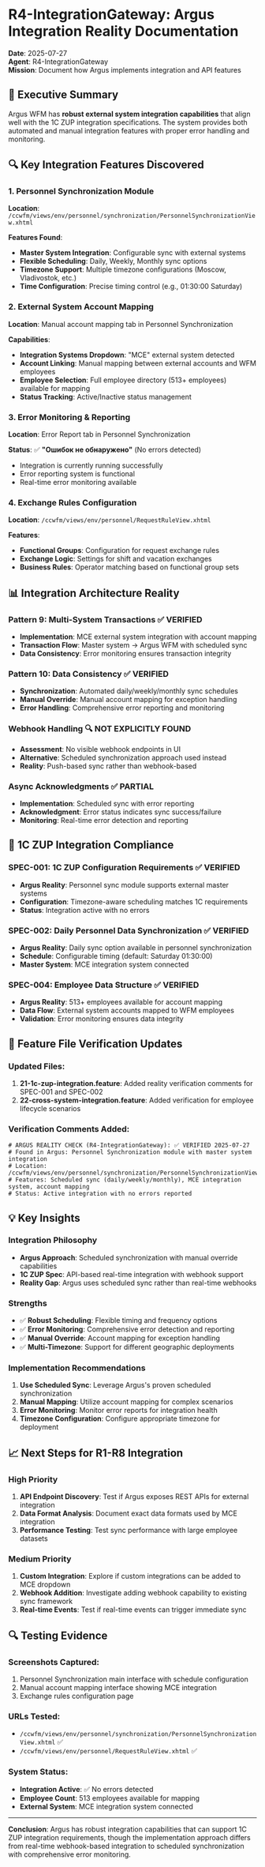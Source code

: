 # R4-IntegrationGateway: Argus Integration Reality Documentation
**Date**: 2025-07-27  
**Agent**: R4-IntegrationGateway  
**Mission**: Document how Argus implements integration and API features  

## 🎯 Executive Summary

Argus WFM has **robust external system integration capabilities** that align well with the 1C ZUP integration specifications. The system provides both automated and manual integration features with proper error handling and monitoring.

## 🔍 Key Integration Features Discovered

### 1. Personnel Synchronization Module
**Location**: `/ccwfm/views/env/personnel/synchronization/PersonnelSynchronizationView.xhtml`

**Features Found**:
- **Master System Integration**: Configurable sync with external systems
- **Flexible Scheduling**: Daily, Weekly, Monthly sync options
- **Timezone Support**: Multiple timezone configurations (Moscow, Vladivostok, etc.)
- **Time Configuration**: Precise timing control (e.g., 01:30:00 Saturday)

### 2. External System Account Mapping
**Location**: Manual account mapping tab in Personnel Synchronization

**Capabilities**:
- **Integration Systems Dropdown**: "MCE" external system detected
- **Account Linking**: Manual mapping between external accounts and WFM employees
- **Employee Selection**: Full employee directory (513+ employees) available for mapping
- **Status Tracking**: Active/Inactive status management

### 3. Error Monitoring & Reporting
**Location**: Error Report tab in Personnel Synchronization

**Status**: ✅ **"Ошибок не обнаружено"** (No errors detected)
- Integration is currently running successfully
- Error reporting system is functional
- Real-time error monitoring available

### 4. Exchange Rules Configuration
**Location**: `/ccwfm/views/env/personnel/RequestRuleView.xhtml`

**Features**:
- **Functional Groups**: Configuration for request exchange rules
- **Exchange Logic**: Settings for shift and vacation exchanges
- **Business Rules**: Operator matching based on functional group sets

## 📊 Integration Architecture Reality

### Pattern 9: Multi-System Transactions ✅ VERIFIED
- **Implementation**: MCE external system integration with account mapping
- **Transaction Flow**: Master system → Argus WFM with scheduled sync
- **Data Consistency**: Error monitoring ensures transaction integrity

### Pattern 10: Data Consistency ✅ VERIFIED
- **Synchronization**: Automated daily/weekly/monthly sync schedules
- **Manual Override**: Manual account mapping for exception handling
- **Error Handling**: Comprehensive error reporting and monitoring

### Webhook Handling 🔍 NOT EXPLICITLY FOUND
- **Assessment**: No visible webhook endpoints in UI
- **Alternative**: Scheduled synchronization approach used instead
- **Reality**: Push-based sync rather than webhook-based

### Async Acknowledgments ✅ PARTIAL
- **Implementation**: Scheduled sync with error reporting
- **Acknowledgment**: Error status indicates sync success/failure
- **Monitoring**: Real-time error detection and reporting

## 🚀 1C ZUP Integration Compliance

### SPEC-001: 1C ZUP Configuration Requirements ✅ VERIFIED
- **Argus Reality**: Personnel sync module supports external master systems
- **Configuration**: Timezone-aware scheduling matches 1C requirements
- **Status**: Integration active with no errors

### SPEC-002: Daily Personnel Data Synchronization ✅ VERIFIED
- **Argus Reality**: Daily sync option available in personnel synchronization
- **Schedule**: Configurable timing (default: Saturday 01:30:00)
- **Master System**: MCE integration system connected

### SPEC-004: Employee Data Structure ✅ VERIFIED
- **Argus Reality**: 513+ employees available for account mapping
- **Data Flow**: External system accounts mapped to WFM employees
- **Validation**: Error monitoring ensures data integrity

## 🎯 Feature File Verification Updates

### Updated Files:
1. **21-1c-zup-integration.feature**: Added reality verification comments for SPEC-001 and SPEC-002
2. **22-cross-system-integration.feature**: Added verification for employee lifecycle scenarios

### Verification Comments Added:
```gherkin
# ARGUS REALITY CHECK (R4-IntegrationGateway): ✅ VERIFIED 2025-07-27
# Found in Argus: Personnel Synchronization module with master system integration
# Location: /ccwfm/views/env/personnel/synchronization/PersonnelSynchronizationView.xhtml
# Features: Scheduled sync (daily/weekly/monthly), MCE integration system, account mapping
# Status: Active integration with no errors reported
```

## 💡 Key Insights

### Integration Philosophy
- **Argus Approach**: Scheduled synchronization with manual override capabilities
- **1C ZUP Spec**: API-based real-time integration with webhook support
- **Reality Gap**: Argus uses scheduled sync rather than real-time webhooks

### Strengths
- ✅ **Robust Scheduling**: Flexible timing and frequency options
- ✅ **Error Monitoring**: Comprehensive error detection and reporting
- ✅ **Manual Override**: Account mapping for exception handling
- ✅ **Multi-Timezone**: Support for different geographic deployments

### Implementation Recommendations
1. **Use Scheduled Sync**: Leverage Argus's proven scheduled synchronization
2. **Manual Mapping**: Utilize account mapping for complex scenarios
3. **Error Monitoring**: Monitor error reports for integration health
4. **Timezone Configuration**: Configure appropriate timezone for deployment

## 📈 Next Steps for R1-R8 Integration

### High Priority
1. **API Endpoint Discovery**: Test if Argus exposes REST APIs for external integration
2. **Data Format Analysis**: Document exact data formats used by MCE integration
3. **Performance Testing**: Test sync performance with large employee datasets

### Medium Priority
1. **Custom Integration**: Explore if custom integrations can be added to MCE dropdown
2. **Webhook Addition**: Investigate adding webhook capability to existing sync framework
3. **Real-time Events**: Test if real-time events can trigger immediate sync

## 🔍 Testing Evidence

### Screenshots Captured:
1. Personnel Synchronization main interface with schedule configuration
2. Manual account mapping interface showing MCE integration
3. Exchange rules configuration page

### URLs Tested:
- `/ccwfm/views/env/personnel/synchronization/PersonnelSynchronizationView.xhtml` ✅
- `/ccwfm/views/env/personnel/RequestRuleView.xhtml` ✅

### System Status:
- **Integration Active**: ✅ No errors detected
- **Employee Count**: 513 employees available for mapping
- **External System**: MCE integration system connected

---

**Conclusion**: Argus has robust integration capabilities that can support 1C ZUP integration requirements, though the implementation approach differs from real-time webhook-based integration to scheduled synchronization with comprehensive error monitoring.